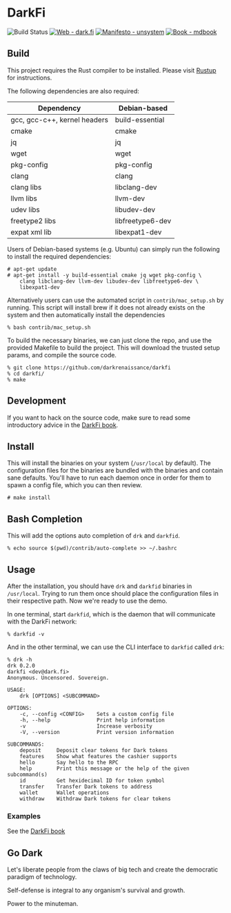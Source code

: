 # DarkFi

![Build Status](https://img.shields.io/github/workflow/status/darkrenaissance/darkfi/CI%20Checks?style=flat-square)
[![Web - dark.fi](https://img.shields.io/badge/Web-dark.fi-white?logo=firefox&logoColor=white&style=flat-square)](https://dark.fi)
[![Manifesto - unsystem](https://img.shields.io/badge/Manifesto-unsystem-informational?logo=minutemailer&logoColor=white&style=flat-square)](https://lists.dyne.org/lurker/message/20211021.123016.3dccaf0c.en.html)
[![Book - mdbook](https://img.shields.io/badge/Book-mdbook-orange?logo=gitbook&logoColor=white&style=flat-square)](https://darkrenaissance.github.io/darkfi)


## Build

This project requires the Rust compiler to be installed. 
Please visit [Rustup](https://rustup.rs/) for instructions.

The following dependencies are also required:

|          Dependency          |   Debian-based   |   
|------------------------------|------------------|
| gcc, gcc-c++, kernel headers | build-essential  | 
| cmake                        | cmake            |
| jq                           | jq               |
| wget                         | wget             | 
| pkg-config                   | pkg-config       | 
| clang                        | clang            | 
| clang libs                   | libclang-dev     | 
| llvm libs                    | llvm-dev         | 
| udev libs                    | libudev-dev      |
| freetype2 libs               | libfreetype6-dev |
| expat xml lib                | libexpat1-dev    |

Users of Debian-based systems (e.g. Ubuntu) can simply run the following 
to install the required dependencies:

```shell
# apt-get update
# apt-get install -y build-essential cmake jq wget pkg-config \
    clang libclang-dev llvm-dev libudev-dev libfreetype6-dev \
    libexpat1-dev
```

Alternatively users can use the automated script in
`contrib/mac_setup.sh` by running. This script will install brew
if it does not already exists on the system and then automatically
install the dependencies

```shell
% bash contrib/mac_setup.sh
```

To build the necessary binaries, we can just clone the repo, and use the 
provided Makefile to build the project. This will download the trusted 
setup params, and compile the source code.

```shell
% git clone https://github.com/darkrenaissance/darkfi
% cd darkfi/
% make
```

## Development

If you want to hack on the source code, make sure to read some
introductory advice in the
[DarkFi book](https://darkrenaissance.github.io/darkfi/development.html).


## Install

This will install the binaries on your system (`/usr/local` by
default). The configuration files for the binaries are bundled with the
binaries and contain sane defaults. You'll have to run each daemon once
in order for them to spawn a config file, which you can then review.

```shell
# make install
```

## Bash Completion
This will add the options auto completion of `drk` and `darkfid`.
```shell
% echo source $(pwd)/contrib/auto-complete >> ~/.bashrc
```

## Usage

After the installation, you should have `drk` and `darkfid` binaries in
`/usr/local`. Trying to run them once should place the configuration
files in their respective path. Now we're ready to use the demo.

In one terminal, start `darkfid`, which is the daemon that will
communicate with the DarkFi network:

```shell
% darkfid -v
```

And in the other terminal, we can use the CLI interface to `darkfid`
called `drk`:

```
% drk -h
drk 0.2.0
darkfi <dev@dark.fi>
Anonymous. Uncensored. Sovereign.

USAGE:
    drk [OPTIONS] <SUBCOMMAND>

OPTIONS:
    -c, --config <CONFIG>    Sets a custom config file
    -h, --help               Print help information
    -v                       Increase verbosity
    -V, --version            Print version information

SUBCOMMANDS:
    deposit     Deposit clear tokens for Dark tokens
    features    Show what features the cashier supports
    hello       Say hello to the RPC
    help        Print this message or the help of the given subcommand(s)
    id          Get hexidecimal ID for token symbol
    transfer    Transfer Dark tokens to address
    wallet      Wallet operations
    withdraw    Withdraw Dark tokens for clear tokens
```

### Examples

See the [DarkFi book](https://darkrenaissance.github.io/darkfi)

## Go Dark

Let's liberate people from the claws of big tech and create the
democratic paradigm of technology.

Self-defense is integral to any organism's survival and growth.

Power to the minuteman.
